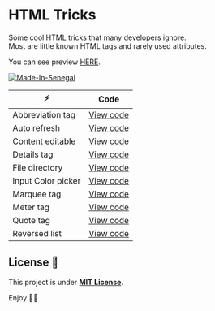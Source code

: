 # HTML Tricks

Some cool HTML tricks that many developers ignore.  
Most are little known HTML tags and rarely used attributes.

You can see preview [HERE](https://htmltricks.vercel.app).

[![Made-In-Senegal](https://github.com/GalsenDev221/made.in.senegal/blob/master/assets/badge.svg)](https://github.com/GalsenDev221/made.in.senegal)

| ⚡                 | Code                                             |
| ------------------ | ------------------------------------------------ |
| Abbreviation tag   | [View code](/public/src/abbreviation-tag.html)   |
| Auto refresh       | [View code](/public/src/auto-refresh.html)       |
| Content editable   | [View code](/public/src/content-editable.html)   |
| Details tag        | [View code](/public/src/details-tag.html)        |
| File directory     | [View code](/public/src/file-directory.html)     |
| Input Color picker | [View code](/public/src/input-color-picker.html) |
| Marquee tag        | [View code](/public/src/marquee-tag.html)        |
| Meter tag          | [View code](/public/src/meter-tag.html)          |
| Quote tag          | [View code](/public/src/quote-tag.html)          |
| Reversed list      | [View code](/public/src/reversed-list.html)      |

## License 🚨

This project is under **[MIT License](LICENSE.md)**.

Enjoy ✌🏽
